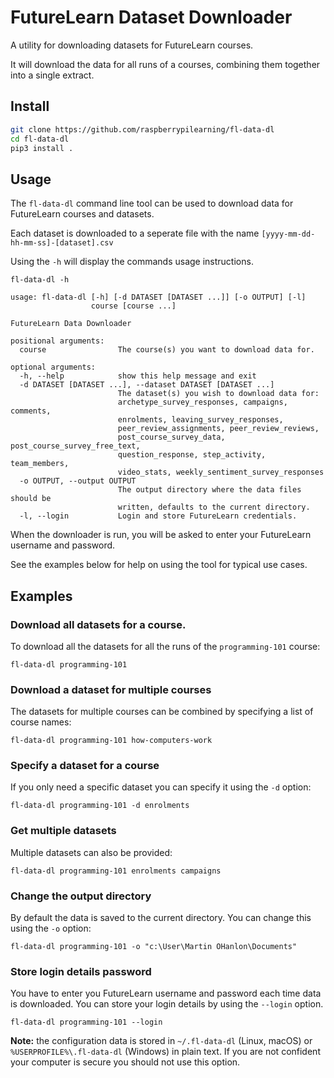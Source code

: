 # FutureLearn Dataset Downloader

A utility for downloading datasets for FutureLearn courses.

It will download the data for all runs of a courses, combining them together into a single extract.

## Install

```bash
git clone https://github.com/raspberrypilearning/fl-data-dl
cd fl-data-dl
pip3 install .
```

## Usage

The `fl-data-dl` command line tool can be used to download data for FutureLearn courses and datasets.

Each dataset is downloaded to a seperate file with the name `[yyyy-mm-dd-hh-mm-ss]-[dataset].csv`

Using the `-h` will display the commands usage instructions.

```
fl-data-dl -h
```

```
usage: fl-data-dl [-h] [-d DATASET [DATASET ...]] [-o OUTPUT] [-l]
                  course [course ...]

FutureLearn Data Downloader

positional arguments:
  course                The course(s) you want to download data for.

optional arguments:
  -h, --help            show this help message and exit
  -d DATASET [DATASET ...], --dataset DATASET [DATASET ...]
                        The dataset(s) you wish to download data for:
                        archetype_survey_responses, campaigns, comments,
                        enrolments, leaving_survey_responses,
                        peer_review_assignments, peer_review_reviews,
                        post_course_survey_data, post_course_survey_free_text,
                        question_response, step_activity, team_members,
                        video_stats, weekly_sentiment_survey_responses
  -o OUTPUT, --output OUTPUT
                        The output directory where the data files should be
                        written, defaults to the current directory.
  -l, --login           Login and store FutureLearn credentials.
```

When the downloader is run, you will be asked to enter your FutureLearn username and password. 

See the examples below for help on using the tool for typical use cases.

## Examples

### Download all datasets for a course.

To download all the datasets for all the runs of the `programming-101` course:

```
fl-data-dl programming-101
```

### Download a dataset for multiple courses

The datasets for multiple courses can be combined by specifying a list of course names:

```
fl-data-dl programming-101 how-computers-work
```

### Specify a dataset for a course

If you only need a specific dataset you can specify it using the `-d` option:

```
fl-data-dl programming-101 -d enrolments
```

### Get multiple datasets

Multiple datasets can also be provided:

```
fl-data-dl programming-101 enrolments campaigns
```

### Change the output directory 

By default the data is saved to the current directory. You can change this using the `-o` option:

```
fl-data-dl programming-101 -o "c:\User\Martin OHanlon\Documents"
```

### Store login details password

You have to enter you FutureLearn username and password each time data is downloaded. You can store your login details by using the `--login` option.

```
fl-data-dl programming-101 --login
```

**Note:** the configuration data is stored in `~/.fl-data-dl` (Linux, macOS) or `%USERPROFILE%\.fl-data-dl` (Windows) in plain text. If you are not confident your computer is secure you should not use this option.
